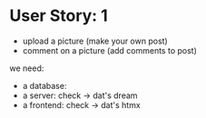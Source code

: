 # User Story: 1

- upload a picture (make your own post)
- comment on a picture (add comments to post)

we need:
- a database: 
- a server: check -> dat's dream
- a frontend: check -> dat's htmx

